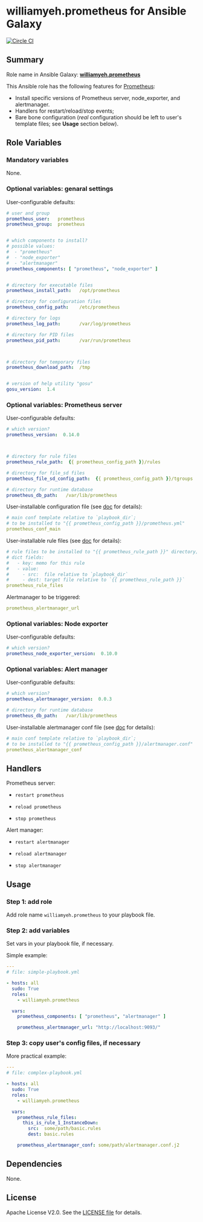 
williamyeh.prometheus for Ansible Galaxy
============

[![Circle CI](https://circleci.com/gh/William-Yeh/ansible-prometheus.svg?style=shield)](https://circleci.com/gh/William-Yeh/ansible-prometheus)



## Summary

Role name in Ansible Galaxy: **[williamyeh.prometheus](https://galaxy.ansible.com/list#/roles/4357)**

This Ansible role has the following features for [Prometheus](http://prometheus.io/):

 - Install specific versions of Prometheus server, node_exporter, and alertmanager.
 - Handlers for restart/reload/stop events;
 - Bare bone configuration (*real* configuration should be left to user's template files; see **Usage** section below).




## Role Variables

### Mandatory variables

None.



### Optional variables: genaral settings


User-configurable defaults:

```yaml
# user and group
prometheus_user:   prometheus
prometheus_group:  prometheus


# which components to install?
# possible values:
#  - "prometheus"
#  - "node_exporter"
#  - "alertmanager"
prometheus_components: [ "prometheus", "node_exporter" ]


# directory for executable files
prometheus_install_path:   /opt/prometheus

# directory for configuration files
prometheus_config_path:    /etc/prometheus

# directory for logs
prometheus_log_path:       /var/log/prometheus

# directory for PID files
prometheus_pid_path:       /var/run/prometheus



# directory for temporary files
prometheus_download_path:  /tmp


# version of help utility "gosu"
gosu_version:  1.4
```



### Optional variables: Prometheus server

User-configurable defaults:

```yaml
# which version?
prometheus_version:  0.14.0



# directory for rule files
prometheus_rule_path:  {{ prometheus_config_path }}/rules

# directory for file_sd files
prometheus_file_sd_config_path:  {{ prometheus_config_path }}/tgroups

# directory for runtime database
prometheus_db_path:   /var/lib/prometheus
```






User-installable configuration file (see [doc](http://prometheus.io/docs/operating/configuration/) for details):


```yaml
# main conf template relative to `playbook_dir`;
# to be installed to "{{ prometheus_config_path }}/prometheus.yml"
prometheus_conf_main
```


User-installable rule files (see [doc](http://prometheus.io/docs/alerting/rules/) for details):


```yaml
# rule files to be installed to "{{ prometheus_rule_path }}" directory;
# dict fields:
#   - key: memo for this rule
#   - value:
#     - src:  file relative to `playbook_dir`
#     - dest: target file relative to `{{ prometheus_rule_path }}`
prometheus_rule_files
```


Alertmanager to be triggered:

```yaml
prometheus_alertmanager_url
```


### Optional variables: Node exporter


User-configurable defaults:

```yaml
# which version?
prometheus_node_exporter_version:  0.10.0
```



### Optional variables: Alert manager


User-configurable defaults:

```yaml
# which version?
prometheus_alertmanager_version:  0.0.3

# directory for runtime database
prometheus_db_path:   /var/lib/prometheus
```



User-installable alertmanager conf file (see [doc](http://prometheus.io/docs/alerting/alertmanager/) for details):


```yaml
# main conf template relative to `playbook_dir`;
# to be installed to "{{ prometheus_config_path }}/alertmanager.conf"
prometheus_alertmanager_conf

```


## Handlers

Prometheus server:

- `restart prometheus`

- `reload prometheus`

- `stop prometheus`

Alert manager:

- `restart alertmanager`

- `reload alertmanager`

- `stop alertmanager`



## Usage


### Step 1: add role

Add role name `williamyeh.prometheus` to your playbook file.


### Step 2: add variables

Set vars in your playbook file, if necessary.

Simple example:

```yaml
---
# file: simple-playbook.yml

- hosts: all
  sudo: True
  roles:
    - williamyeh.prometheus

  vars:
    prometheus_components: [ "prometheus", "alertmanager" ]

    prometheus_alertmanager_url: "http://localhost:9093/"
```


### Step 3: copy user's config files, if necessary


More practical example:

```yaml
---
# file: complex-playbook.yml

- hosts: all
  sudo: True
  roles:
    - williamyeh.prometheus

  vars:
    prometheus_rule_files:
      this_is_rule_1_InstanceDown:
        src:  some/path/basic.rules
        dest: basic.rules

    prometheus_alertmanager_conf: some/path/alertmanager.conf.j2
```


## Dependencies

None.


## License

Apache License V2.0. See the [LICENSE file](LICENSE) for details.
